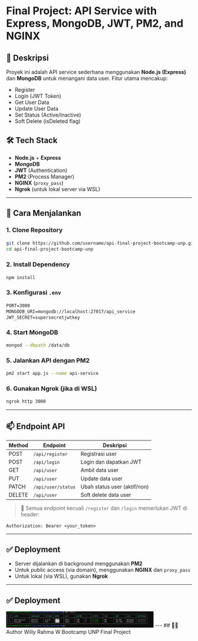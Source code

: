 # Final Project: API Service with Express, MongoDB, JWT, PM2, and NGINX

## 📌 Deskripsi
Proyek ini adalah API service sederhana menggunakan **Node.js (Express)** dan **MongoDB** untuk menangani data user. Fitur utama mencakup:

- Register
- Login (JWT Token)
- Get User Data
- Update User Data
- Set Status (Active/Inactive)
- Soft Delete (isDeleted flag)

## 🛠️ Tech Stack

- **Node.js** + **Express**
- **MongoDB**
- **JWT** (Authentication)
- **PM2** (Process Manager)
- **NGINX** (`proxy_pass`)
- **Ngrok** (untuk lokal server via WSL)

---

## 🚀 Cara Menjalankan

### 1. Clone Repository
```bash
git clone https://github.com/username/api-final-project-bootcamp-unp.git
cd api-final-project-bootcamp-unp
```

### 2. Install Dependency
```bash
npm install
```

### 3. Konfigurasi `.env`
```env
PORT=3000
MONGODB_URI=mongodb://localhost:27017/api_service
JWT_SECRET=supersecretjwtkey
```

### 4. Start MongoDB
```bash
mongod --dbpath /data/db
```

### 5. Jalankan API dengan PM2
```bash
pm2 start app.js --name api-service
```

### 6. Gunakan Ngrok (jika di WSL)
```bash
ngrok http 3000
```

---

## 📫 Endpoint API

| Method | Endpoint                | Deskripsi                    |
|--------|-------------------------|------------------------------|
| POST   | `/api/register`         | Registrasi user              |
| POST   | `/api/login`            | Login dan dapatkan JWT       |
| GET    | `/api/user`             | Ambil data user              |
| PUT    | `/api/user`             | Update data user             |
| PATCH  | `/api/user/status`      | Ubah status user (aktif/non) |
| DELETE | `/api/user`             | Soft delete data user        |

> 🔐 Semua endpoint kecuali `/register` dan `/login` memerlukan JWT di header:
```
Authorization: Bearer <your_token>
```

---

## ✅ Deployment

- Server dijalankan di background menggunakan **PM2**
- Untuk public access (via domain), menggunakan **NGINX** dan `proxy_pass`
- Untuk lokal (via WSL), gunakan **Ngrok**

---
## ✅ Deployment
<img src="pm2.png" width="400"/>
---
## 👨‍💻 Author
Willy Rahma W  
Bootcamp UNP Final Project

